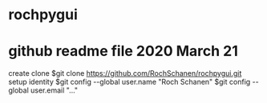 # rochpygui
# github readme file 2020 March 21

create clone
$git clone https://github.com/RochSchanen/rochpygui.git
setup identity
$git config --global user.name "Roch Schanen"
$git config --global user.email "..."
